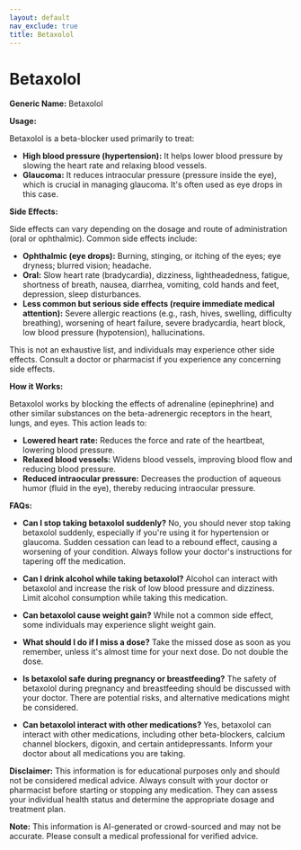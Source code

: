 ```yaml
---
layout: default
nav_exclude: true
title: Betaxolol
---
```


# Betaxolol

**Generic Name:** Betaxolol

**Usage:**

Betaxolol is a beta-blocker used primarily to treat:

* **High blood pressure (hypertension):** It helps lower blood pressure by slowing the heart rate and relaxing blood vessels.
* **Glaucoma:** It reduces intraocular pressure (pressure inside the eye), which is crucial in managing glaucoma.  It's often used as eye drops in this case.


**Side Effects:**

Side effects can vary depending on the dosage and route of administration (oral or ophthalmic). Common side effects include:

* **Ophthalmic (eye drops):** Burning, stinging, or itching of the eyes; eye dryness; blurred vision; headache.
* **Oral:**  Slow heart rate (bradycardia), dizziness, lightheadedness, fatigue, shortness of breath, nausea, diarrhea, vomiting, cold hands and feet, depression, sleep disturbances.
* **Less common but serious side effects (require immediate medical attention):**  Severe allergic reactions (e.g., rash, hives, swelling, difficulty breathing), worsening of heart failure, severe bradycardia, heart block, low blood pressure (hypotension), hallucinations.

This is not an exhaustive list, and individuals may experience other side effects. Consult a doctor or pharmacist if you experience any concerning side effects.


**How it Works:**

Betaxolol works by blocking the effects of adrenaline (epinephrine) and other similar substances on the beta-adrenergic receptors in the heart, lungs, and eyes.  This action leads to:

* **Lowered heart rate:** Reduces the force and rate of the heartbeat, lowering blood pressure.
* **Relaxed blood vessels:** Widens blood vessels, improving blood flow and reducing blood pressure.
* **Reduced intraocular pressure:** Decreases the production of aqueous humor (fluid in the eye), thereby reducing intraocular pressure.


**FAQs:**

* **Can I stop taking betaxolol suddenly?** No, you should never stop taking betaxolol suddenly, especially if you're using it for hypertension or glaucoma.  Sudden cessation can lead to a rebound effect, causing a worsening of your condition.  Always follow your doctor's instructions for tapering off the medication.

* **Can I drink alcohol while taking betaxolol?**  Alcohol can interact with betaxolol and increase the risk of low blood pressure and dizziness. Limit alcohol consumption while taking this medication.

* **Can betaxolol cause weight gain?**  While not a common side effect, some individuals may experience slight weight gain.

* **What should I do if I miss a dose?** Take the missed dose as soon as you remember, unless it's almost time for your next dose. Do not double the dose.

* **Is betaxolol safe during pregnancy or breastfeeding?**  The safety of betaxolol during pregnancy and breastfeeding should be discussed with your doctor.  There are potential risks, and alternative medications might be considered.

* **Can betaxolol interact with other medications?** Yes, betaxolol can interact with other medications, including other beta-blockers, calcium channel blockers, digoxin, and certain antidepressants. Inform your doctor about all medications you are taking.

**Disclaimer:** This information is for educational purposes only and should not be considered medical advice. Always consult with your doctor or pharmacist before starting or stopping any medication.  They can assess your individual health status and determine the appropriate dosage and treatment plan.


**Note:** This information is AI-generated or crowd-sourced and may not be accurate. Please consult a medical professional for verified advice.